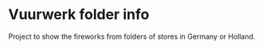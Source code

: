 # Vuurwerk folder info

Project to show the fireworks from folders of stores in Germany or Holland.

